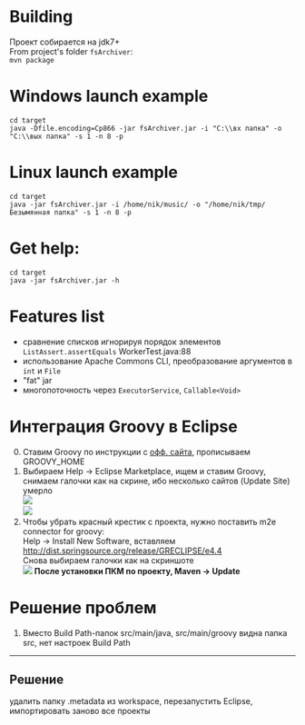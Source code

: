 Building
========
Проект собирается на jdk7+  
From project's folder `fsArchiver`:  
`mvn package`

Windows launch example
======================
`cd target`  
`java -Dfile.encoding=Cp866 -jar fsArchiver.jar -i "C:\\вх папка" -o "C:\\вых папка" -s 1 -n 8 -p`

Linux launch example
====================
`cd target`  
`java -jar fsArchiver.jar -i /home/nik/music/ -o "/home/nik/tmp/Безымянная папка" -s 1 -n 8 -p`

Get help:
=========
`cd target`  
`java -jar fsArchiver.jar -h`

Features list
=============
* сравнение списков игнорируя порядок элементов `ListAssert.assertEquals` WorkerTest.java:88
* использование Apache Commons CLI, преобразование аргументов в `int` и `File`
* "fat" jar
* многопоточность через `ExecutorService`, `Callable<Void>`

Интеграция Groovy в Eclipse
===========================
0. Ставим Groovy по инструкции с [офф. сайта](http://groovy.codehaus.org/Installing+Groovy), прописываем GROOVY_HOME
1. Выбираем Help -> Eclipse Marketplace, ищем и ставим Groovy, снимаем галочки как на скрине, ибо несколько сайтов (Update Site) умерло  
![](https://img-fotki.yandex.ru/get/16103/165433899.1/0_132075_4dd844da_orig)  
![](https://img-fotki.yandex.ru/get/15593/165433899.1/0_132077_98dc2a65_orig)
2. Чтобы убрать красный крестик с проекта, нужно поставить m2e connector for groovy:  
Help -> Install New Software, вставляем http://dist.springsource.org/release/GRECLIPSE/e4.4  
Снова выбираем галочки как на скриншоте  
![](https://img-fotki.yandex.ru/get/15591/165433899.1/0_132076_9dd2ae0c_orig)
**После установки ПКМ по проекту, Maven -> Update**

Решение проблем
===============
1. Вместо Build Path-папок src/main/java, src/main/groovy видна папка src, нет настроек Build Path
--------------------------------------------------------------------------------------------------
Решение
-------
удалить папку .metadata из workspace, перезапустить Eclipse, импортировать заново все проекты
